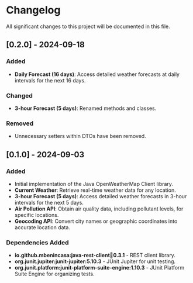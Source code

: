 # Changelog

All significant changes to this project will be documented in this file.

## [0.2.0] - 2024-09-18

### Added
- **Daily Forecast (16 days)**: Access detailed weather forecasts at daily intervals for the next 16 days.

### Changed
- **3-hour Forecast (5 days)**: Renamed methods and classes.

### Removed
- Unnecessary setters within DTOs have been removed.

## [0.1.0] - 2024-09-03

### Added
- Initial implementation of the Java OpenWeatherMap Client library.
- **Current Weather**: Retrieve real-time weather data for any location.
- **3-hour Forecast (5 days)**: Access detailed weather forecasts in 3-hour intervals for the next 5 days.
- **Air Pollution API**: Obtain air quality data, including pollutant levels, for specific locations.
- **Geocoding API**: Convert city names or geographic coordinates into accurate location data.

### Dependencies Added
- **io.github.mbenincasa:java-rest-client:jar:0.3.1** - REST client library.
- **org.junit.jupiter:junit-jupiter:5.10.3** - JUnit Jupiter for unit testing.
- **org.junit.platform:junit-platform-suite-engine:1.10.3** - JUnit Platform Suite Engine for organizing tests.